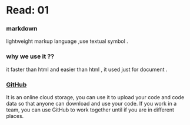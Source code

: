 # Read: 01
### markdown 
lightweight markup language ,use textual symbol .

### why we use it ??
it faster than html and easier than html , it used just for document .

### [GitHub](http://github.com)

It is an online cloud storage, you can use it to upload your code and code data so that anyone can download and use your code.
If you work in a team, you can use GitHub to work together until if you are in different places.

